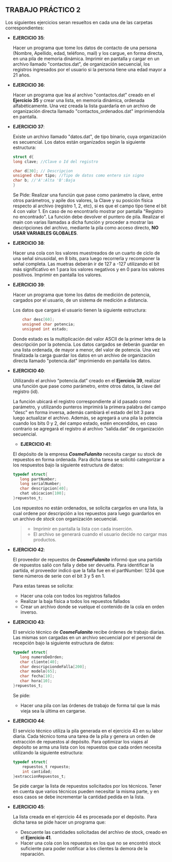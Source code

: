 ## TRABAJO PRÁCTICO 2

Los siguientes ejercicios seran resueltos en cada una de las carpetas correspondientes:

- __EJERCICIO 35__: 

    Hacer un programa que tome los datos de contacto de una persona (Nombre, Apellido, edad, teléfono, mail) y los cargue, en forma directa, en una pila de memoria dinámica. Imprimir en pantalla y cargar en un archivo llamado "contactos.dat", de organización secuencial, los registros ingresados por el usuario si la persona tiene una edad mayor a 21 años.

- __EJERCICIO 36__:

    Hacer un programa que lea al archivo "contactos.dat" creado en el __Ejercicio 35__ y crear una lista, en memoria dinámica, ordenada alfabéticamente. Una vez creada la lista guardarla en un archivo de organización directa llamado "contactos_ordenados.dat" imprimiendola en pantalla.

- __EJERCICIO 37__:

    Existe un archivo llamado "datos.dat", de tipo binario, cuya organización es secuencial. Los datos están organizados según la siguiente estructura:   
                                                                                 
    ```c
    struct d{                                                                                            
    long clave; //Clave o Id del registro
    
    char d[30]; // Descripcion                                                                                          
    unsigned char tipo; //Tipo de datos como entero sin signo                                                                                                                                            
    char b; //'A':Alta 'B':Baja                                                                                                                                                                          
    }
    ```
                            
    Se Pide:
    Realizar una funciún que pase como parámetro la clave, entre otros parámetros, y apile dos valores, la Clave y su posición física respecto 
    al archivo (registro 1, 2, etc), si es que el campo tipo tiene el bit 4 con valor 1. En caso de no encontrarlo mostrar por pantalla "Registro no encontrado".
    La función debe devolver el puntero de pila.
    Realizar el main con varias llamadas a dicha función y proceder a mostrar las descripciones del archivo, mediante la pila como acceso directo, __NO USAR VARIABLES GLOBALES__.             
- __EJERCICIO 38__:

    Hacer una cola con los valores muestreados de un cuarto de ciclo de una señal sinusoidal, en 8 bits, para luego recorrerla y recomponer la señal completa. Las muetras deberán ir de 127 a -127 utilizando el bit más significativo en 1 para los valores negativos y en 0 para los valores positivos. Imprimir en pantalla los valores.
- __EJERCICIO 39__:

    Hacer un programa que tome los datos de medición de potencia, cargados por el usuario, de un sistema de medición a distancia.

    Los datos que cargará el usuario tienen la siguiente estructura:
    ```c
        char desc[60];
        unsigned char potencia;
        unsigned int estado;
    ```
    Donde estado es la multiplicación del valor ASCII de la primer letra de la descripción por la potencia. 
    Los datos cargados se deberán guardar en una lista ordenada, de mayor a menor, del valor de potencia. Una vez finalizada la carga guardar los datos en un archivo de organización directa llamado "potencia.dat" imprimiendo en pantalla los datos.
   
- __EJERCICIO 40__:

     Utilizando el archivo “potencia.dat” creado en el __Ejercicio 39__, realizar una función que pase como parámetro, entre otros datos, la clave del registro (id). 
     
     La función ubicará el registro correspondiente al id pasado como parámetro, y utilizando punteros imprimirá la primera palabra del campo "desc" en forma inversa, además cambiará el estado del bit 3 para luego actualizar el archivo. Además, se agregará a una pila la potencia cuando los bits 0 y 2, del campo estado, estén encendidos, en caso contrario se agregará el registro al archivo “salida.dat” de organización secuencial.

     - __EJERCICIO 41__: 

    El depósito de la empresa __*CosmeFulanito*__ necesita cargar su stock de repuestos en forma ordenada. Para dicha tarea se solicitó categorizar a los respuestos bajo la siguiente estructura de datos:
     ```c
    typedef struct{
        long partNumber;
        long serialNumber;
        char descripcion[40];       
        chat ubicacion[100];        
    }repuestos_t;
    ```
    Los repuestos no están ordenados, se solicita cargarlos en una lista, la cual ordene por descripción a los repuestos para luego guardarlos en un archivo de *stock* con organización secuencial.
    
    > - Imprimir en pantalla la lista con cada inserción. 
    > - El archivo se generará cuando el usuario decide no cargar mas productos.
- __EJERCICIO 42__:

     El proveedor de repuestos de __*CosmeFulanito*__ informó que una partida de repuestos salió con falla y debe ser devuelta. Para identificar la partida, el proveedor indicó que la falla fue en el partNumber: 1234 que tiene números de serie con el bit 3 y 5 en 1.

    Para estas tareas se solicita:
    - Hacer una cola con todos los registros fallados
    - Realizar la baja física a todos los repuestos fallados 
    - Crear un archivo donde se vuelque el contenido de la cola en orden inverso.

- __EJERCICIO 43__:

    El servicio técnico de __*CosmeFulanito*__ recibe órdenes de trabajo diarias. Las mismas son cargadas en un archivo secuencial por el personal de recepción bajo la siguiente estructura de datos:
     ```c
    typedef struct{
        long numeroDeOrden;
        char cliente[40];       
        char descripciondeFalla[200];        
        char modelo[65];
        char fecha[10];
        char hora[10];
    }repuestos_t;
    ```
    Se pide:
    - Hacer una pila con las órdenes de trabajo de forma tal que la más vieja sea la última en cargarse.

- __EJERCICIO 44__:

    El servicio técnico utiliza la pila generada en el ejercicio 43 en su labor diaria. Cada técnico toma una tarea de la pila y genera un orden de extracción de repuestos al depósito. Para optimizar los viajes al depósito se arma una lista con los repuestos que cada orden necesita utilizando la siguiente estructura:

    ```c
    typedef struct{
        repuestos_t repuesto;        
        int cantidad;
    }extraccionRepuestos_t;
    ```

    Se pide cargar la lista de repuestos solicitados por los técnicos. Tener en cuenta que varios técnicos pueden necesitar la misma parte, y en esos casos se debe incrementar la cantidad pedida en la lista. 
 

- __EJERCICIO 45__:
    
    La lista creada en el ejercicio 44 es procesada por el depósito. 
    Para dicha tarea se pide hacer un programa que:
    - Descuente las cantidades solicitadas del archivo de stock, creado en el __Ejercicio 41__.
    - Hacer una cola con los repuestos en los que no se encontró stock suficiente para poder notificar a los clientes la demora de la reparación. 
